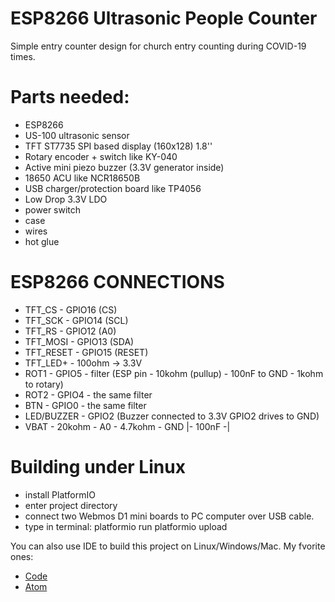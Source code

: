 # ESP8266 Ultrasonic People Counter
Simple entry counter design for church entry counting during COVID-19 times.

# Parts needed:
* ESP8266
* US-100 ultrasonic sensor
* TFT ST7735 SPI based display (160x128) 1.8''
* Rotary encoder + switch like KY-040
* Active mini piezo buzzer (3.3V generator inside)
* 18650 ACU like NCR18650B
* USB charger/protection board like TP4056
* Low Drop 3.3V LDO
* power switch
* case
* wires
* hot glue

# ESP8266 CONNECTIONS
* TFT_CS     - GPIO16 (CS)
* TFT_SCK    - GPIO14 (SCL)
* TFT_RS     - GPIO12 (A0)
* TFT_MOSI   - GPIO13 (SDA)
* TFT_RESET  - GPIO15 (RESET)
* TFT_LED+   - 100ohm -> 3.3V
* ROT1       - GPIO5 - filter (ESP pin - 10kohm (pullup) - 100nF to GND - 1kohm to rotary)
* ROT2       - GPIO4 - the same filter
* BTN        - GPIO0 - the same filter
* LED/BUZZER - GPIO2 (Buzzer connected to 3.3V GPIO2 drives to GND)
* VBAT - 20kohm - A0 - 4.7kohm - GND
                     |- 100nF -|


# Building under Linux
* install PlatformIO
* enter project directory
* connect two Webmos D1 mini boards to PC computer over USB cable.
* type in terminal:
  platformio run
  platformio upload

You can also use IDE to build this project on Linux/Windows/Mac. My fvorite ones:
* [Code](https://code.visualstudio.com/)
* [Atom](https://atom.io/)